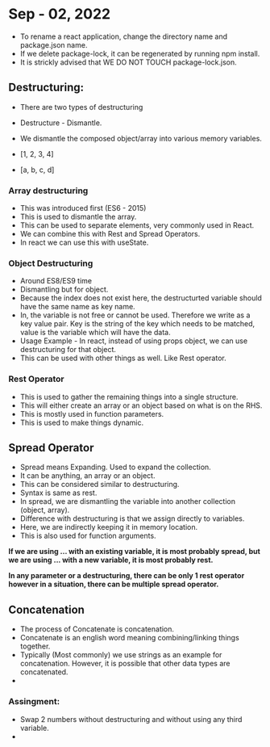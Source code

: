 # Sep - 02, 2022

- To rename a react application, change the directory name and package.json name.
- If we delete package-lock, it can be regenerated by running npm install.
- It is strickly advised that WE DO NOT TOUCH package-lock.json.

## Destructuring:
- There are two types of destructuring
- Destructure - Dismantle.
- We dismantle the composed object/array into various memory variables.

- [1, 2, 3, 4]
- [a, b, c, d]

### Array destructuring
- This was introduced first (ES6 - 2015)
- This is used to dismantle the array.
- This can be used to separate elements, very commonly used in React.
- We can combine this with Rest and Spread Operators.
- In react we can use this with useState.


### Object Destructuring
- Around ES8/ES9 time
- Dismantling but for object.
- Because the index does not exist here, the destructurted variable should have the same name as key name.
- In, the variable is not free or cannot be used. Therefore we write as a key value pair. Key is the string of the key which needs to be matched, value is the variable which will have the data.
- Usage Example - In react, instead of using props object, we can use destructuring for that object.
- This can be used with other things as well. Like Rest operator.

### Rest Operator
- This is used to gather the remaining things into a single structure.
- This will either create an array or an object based on what is on the RHS.
- This is mostly used in function parameters.
- This is used to make things dynamic.

## Spread Operator
- Spread means Expanding. Used to expand the collection.
- It can be anything, an array or an object.
- This can be considered similar to destructuring.
- Syntax is same as rest.
- In spread, we are dismantling the variable into another collection (object, array).
- Difference with destructuring is that we assign directly to variables.
- Here, we are indirectly keeping it in memory location.
- This is also used for function arguments.

**If we are using ... with an existing variable, it is most probably spread, but we are using ... with a new variable, it is most probably rest.**

**In any parameter or a destructuring, there can be only 1 rest operator however in a situation, there can be multiple spread operator.**

## Concatenation
- The process of Concatenate is concatenation.
- Concatenate is an english word meaning combining/linking things together.
- Typically (Most commonly) we use strings as an example for concatenation. However, it is possible that other data types are concatenated.
- 


### Assingment:
- Swap 2 numbers without destructuring and without using any third variable.
- 